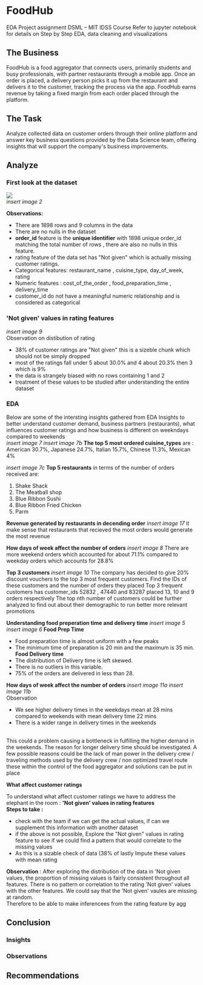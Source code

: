 # FoodHub 
EDA Project assignment DSML – MIT IDSS Course 
Refer to jupyter notebook for details on Step by Step EDA, data cleaning and visualizations

## The Business
FoodHub is a food aggregator that connects users, primarily students and busy professionals, with partner restaurants through a mobile app. Once an order is placed, a delivery person picks it up from the restaurant and delivers it to the customer, tracking the process via the app. FoodHub earns revenue by taking a fixed margin from each order placed through the platform.

## The Task
Analyze collected data on customer orders through their online platform and answer key business questions provided by the Data Science team, offering insights that will support the company's business improvements.

## Analyze 

### First look at the dataset 

![](Images/1.PNG)<br>
*insert image 2*<br>

**Observations:**
*	There are 1898 rows and 9 columns in the data
*	There are no nulls in the dataset
*	**order_id** feature is the **unique identifier** with 1898 unique order_id matching the total number of rows , there are also no nulls in this feature.
*	rating feature of the data set has "Not given" which is actually missing customer ratings. 
*	Categorical features: restaurant_name , cuisine_type, day_of_week, rating
* Numeric features : cost_of_the_order , food_preparation_time ,  delivery_time 
*	customer_id do not have a meaningful numeric relationship and is considered as categorical

### 'Not given' values in rating features
*insert image 9*<br>
Observation on distibution of rating
*   38% of customer ratings are "Not given" this is a sizeble chunk which should not be simply dropped
*   most of the ratings fall under 5 about 30.0% and 4 about 20.3% then 3 which is 9%
*   the data is strangely biased with no rows containing 1 and 2
*   treatment of these values to be studied after understanding the entire dataset

### EDA 
Below are some of the intersting insights gathered from EDA 
Insights to better understand customer demand, business partners (restaurants), what influences customer ratings and how business is different on weekndays compared to weekends<br>
*insert image 7*
*insert image 7b*
**The top 5 most ordered cuisine_types** are : American 30.7%, Japanese 24.7%, Italian 15.7%, Chinese 11.3%, Mexican 4%

*insert image 7c*
**Top 5 restaurants** in terms of the number of orders received are: 
1. Shake Shack 
2. The Meatball shop 
3. Blue Ribbon Sushi 
4. Blue Ribbon Fried Chicken 
5. Parm

**Revenue generated by restaurants in decending order**
*insert image 17*
it make sense that restaurants that recieved the most orders would generate the most revenue

**How days of week affect the number of orders**
*insert image 8*
There are more weekend orders which accounted for about 71.1% compared to weekday orders which accounts for 28.8%

**Top 3 customers**
*insert image 10*
The company has decided to give 20% discount vouchers to the top 3 most frequent customers. Find the IDs of these customers and the number of orders they placed
Top 3 frequent customers has customer_ids 52832 , 47440 and 83287 placed 13, 10 and 9 orders respectively
The top nth number of customers could be further analyzed to find out about their demographic to run better more relevant promotions 

**Understanding food preperation time and delivery time**
*insert image 5*
*insert image 6*
**Food Prep Time**
*   Food preparation time is almost uniform with a few peaks
*   The minimum time of preparation is 20 min and the maximum is 35 min.
**Food Delivery time** 
*   The distribution of Delivery time is left skewed.
*   There is no outliers in this variable.
*   75% of the orders are delivered in less than 28.

**How days of week affect the number of orders**
*insert image 11a*
*insert image 11b*
<br>
Observation<br>
* We see higher delivery times in the weekdays mean at 28 mins compared to weekends with mean delivery time 22 mins
* There is a wider range in delivery times in the weekends
<br>
This could a problem causing a bottleneck in fulfilling the higher demand in the weekends. The reason for longer delivery time should be investigated.
A few possible reasons could be the lack of man power in the delivery crew / traveling methods used by the delivery crew / non optimized travel route these within the control of the food aggregator and solutions can be put in place 

**What affect customer ratings**

To understand what affect customer ratings we have to address the elephant in the room : **'Not given' values in rating features** <br>
**Steps to take :**
* check with the team if we can get the actual values, if can we supplement this information with another dataset
* if the above is not possible, Explore the "Not given" values in rating feature to see if we could find a pattern that would correlate to the missing values
* As this is a sizable check of data (38% of lastly Impute these values with mean rating 

**Observation** : After exploring the distribution of the data in 'Not given values, the  proportion of missing values is fairly consistent throughout all features. There is no pattern or correlation to the rating 'Not given' values with the other features. We could say that the 'Not given' vaules are missing at random. <br>
Therefore to be able to make inferencees from the rating feature by agg

## Conclusion
### Insights 
### Observations 
## Recommendations 


